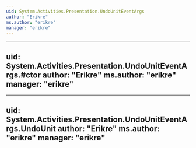 ```yaml
---
uid: System.Activities.Presentation.UndoUnitEventArgs
author: "Erikre"
ms.author: "erikre"
manager: "erikre"
---
```


---
uid: System.Activities.Presentation.UndoUnitEventArgs.#ctor
author: "Erikre"
ms.author: "erikre"
manager: "erikre"
---

---
uid: System.Activities.Presentation.UndoUnitEventArgs.UndoUnit
author: "Erikre"
ms.author: "erikre"
manager: "erikre"
---

